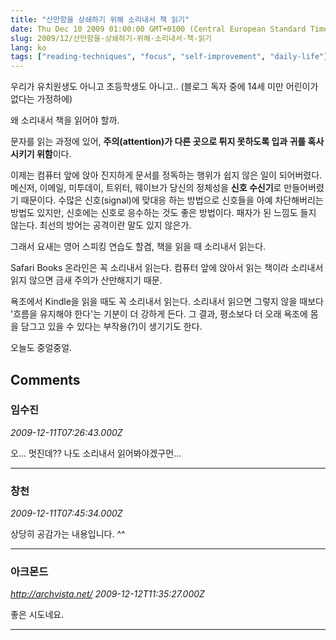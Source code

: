 ```yaml
---
title: "산만함을 상쇄하기 위해 소리내서 책 읽기"
date: Thu Dec 10 2009 01:00:00 GMT+0100 (Central European Standard Time)
slug: 2009/12/산만함을-상쇄하기-위해-소리내서-책-읽기
lang: ko
tags: ["reading-techniques", "focus", "self-improvement", "daily-life"]
---
```


우리가 유치원생도 아니고 초등학생도 아니고.. (블로그 독자 중에 14세 미만 어린이가 없다는 가정하에)

왜 소리내서 책을 읽어야 할까.

문자를 읽는 과정에 있어, **주의(attention)가 다른 곳으로 튀지 못하도록 입과 귀를 혹사시키기 위함**이다.

이제는 컴퓨터 앞에 앉아 진지하게 문서를 정독하는 행위가 쉽지 않은 일이 되어버렸다. 메신저, 이메일, 미투데이, 트위터, 웨이브가 당신의 정체성을 **신호 수신기**로 만들어버렸기 때문이다. 수많은 신호(signal)에 맞대응 하는 방법으로 신호들을 아예 차단해버리는 방법도 있지만, 신호에는 신호로 응수하는 것도 좋은 방법이다. 패자가 된 느낌도 들지 않는다. 최선의 방어는 공격이란 말도 있지 않은가.

그래서 요새는 영어 스피킹 연습도 할겸, 책을 읽을 때 소리내서 읽는다.

Safari Books 온라인은 꼭 소리내서 읽는다. 컴퓨터 앞에 앉아서 읽는 책이라 소리내서 읽지 않으면 금새 주의가 산만해지기 때문.

욕조에서 Kindle을 읽을 때도 꼭 소리내서 읽는다. 소리내서 읽으면 그렇지 않을 때보다 '흐름을 유지해야 한다'는 기분이 더 강하게 든다. 그 결과, 평소보다 더 오래 욕조에 몸을 담그고 있을 수 있다는 부작용(?)이 생기기도 한다.

오늘도 중얼중얼.

## Comments

### 임수진
*2009-12-11T07:26:43.000Z*

오... 멋진데??
나도 소리내서 읽어봐야겠구먼...

---

### 창천
*2009-12-11T07:45:34.000Z*

상당히 공감가는 내용입니다. ^^

---

### 아크몬드
*http://archvista.net/*
*2009-12-12T11:35:27.000Z*

좋은 시도네요.

---
